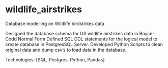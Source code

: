 # wildlife_airstrikes
Database modelling on Wildlife birdstrikes data

Designed the database schema for US wildlife airstrikes data in Boyce-Codd Normal Form 	Defined SQL DDL statements for the logical model to create database in PostgresSQL Server. Developed Python Scripts to clean original data and dump csv’s to load data in the database.


Technologies: [SQL, Postgres, Python, Pandas]
